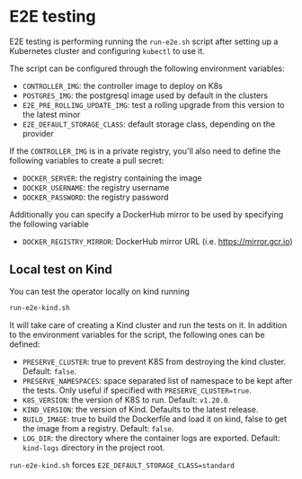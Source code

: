 # E2E testing

E2E testing is performing running the `run-e2e.sh` script after setting
up a Kubernetes cluster and configuring `kubectl` to use it.

The script can be configured through the following environment variables:

* `CONTROLLER_IMG`: the controller image to deploy on K8s
* `POSTGRES_IMG`: the postgresql image used by default in the clusters
* `E2E_PRE_ROLLING_UPDATE_IMG`: test a rolling upgrade from this version to the
     latest minor
* `E2E_DEFAULT_STORAGE_CLASS`: default storage class, depending on the provider

If the `CONTROLLER_IMG` is in a private registry, you'll also need to define
the following variables to create a pull secret:

* `DOCKER_SERVER`: the registry containing the image
* `DOCKER_USERNAME`: the registry username
* `DOCKER_PASSWORD`: the registry password

Additionally you can specify a DockerHub mirror to be used by
specifying the following variable

* `DOCKER_REGISTRY_MIRROR`: DockerHub mirror URL (i.e. https://mirror.gcr.io)

## Local test on Kind

You can test the operator locally on kind running

``` bash
run-e2e-kind.sh
```

It will take care of creating a Kind cluster and run the tests on it.
In addition to the environment variables for the script,
the following ones can be defined:

* `PRESERVE_CLUSTER`: true to prevent K8S from destroying the kind cluster.
    Default: `false`.
* `PRESERVE_NAMESPACES`: space separated list of namespace to be kept after
  the tests. Only useful if specified with `PRESERVE_CLUSTER=true`.
* `K8S_VERSION`: the version of K8S to run. Default: `v1.20.0`.
* `KIND_VERSION`: the version of Kind. Defaults to the latest release.
* `BUILD_IMAGE`: true to build the Dockerfile and load it on kind,
    false to get the image from a registry. Default: `false`.
* `LOG_DIR`: the directory where the container logs are exported. Default:
    `kind-logs` directory in the project root.

`run-e2e-kind.sh` forces `E2E_DEFAULT_STORAGE_CLASS=standard`
